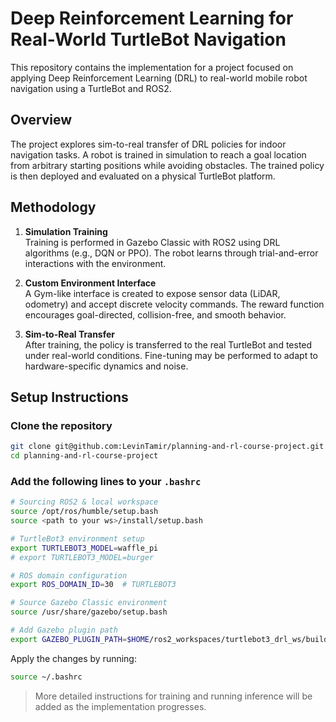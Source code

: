 # Deep Reinforcement Learning for Real-World TurtleBot Navigation

This repository contains the implementation for a project focused on applying Deep Reinforcement Learning (DRL) to real-world mobile robot navigation using a TurtleBot and ROS2.

## Overview

The project explores sim-to-real transfer of DRL policies for indoor navigation tasks. A robot is trained in simulation to reach a goal location from arbitrary starting positions while avoiding obstacles. The trained policy is then deployed and evaluated on a physical TurtleBot platform.

## Methodology

1. **Simulation Training**  
   Training is performed in Gazebo Classic with ROS2 using DRL algorithms (e.g., DQN or PPO). The robot learns through trial-and-error interactions with the environment.

2. **Custom Environment Interface**  
   A Gym-like interface is created to expose sensor data (LiDAR, odometry) and accept discrete velocity commands. The reward function encourages goal-directed, collision-free, and smooth behavior.

3. **Sim-to-Real Transfer**  
   After training, the policy is transferred to the real TurtleBot and tested under real-world conditions. Fine-tuning may be performed to adapt to hardware-specific dynamics and noise.

## Setup Instructions

### Clone the repository

```bash
git clone git@github.com:LevinTamir/planning-and-rl-course-project.git
cd planning-and-rl-course-project
```

### Add the following lines to your `.bashrc`

```bash
# Sourcing ROS2 & local workspace
source /opt/ros/humble/setup.bash
source <path to your ws>/install/setup.bash

# TurtleBot3 environment setup
export TURTLEBOT3_MODEL=waffle_pi
# export TURTLEBOT3_MODEL=burger

# ROS domain configuration
export ROS_DOMAIN_ID=30  # TURTLEBOT3

# Source Gazebo Classic environment
source /usr/share/gazebo/setup.bash

# Add Gazebo plugin path
export GAZEBO_PLUGIN_PATH=$HOME/ros2_workspaces/turtlebot3_drl_ws/build/turtlebot3_gazebo:$GAZEBO_PLUGIN_PATH
```

Apply the changes by running:

```bash
source ~/.bashrc
```

> More detailed instructions for training and running inference will be added as the implementation progresses.
